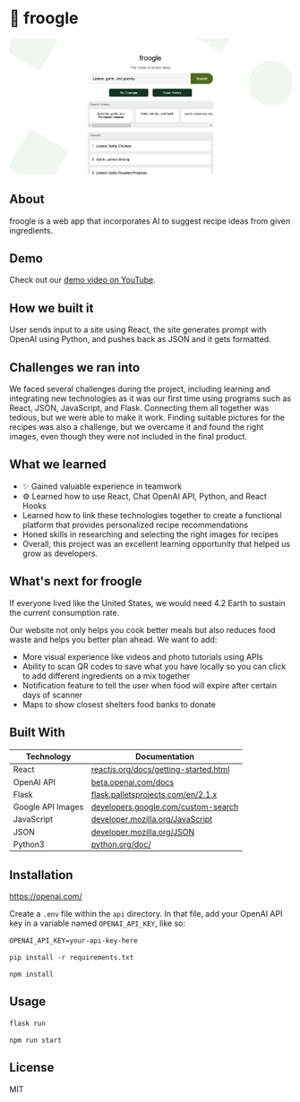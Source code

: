 # 🥑 froogle

<img src="images/screenshot.png">

## About

froogle is a web app that incorporates AI to suggest recipe ideas from given ingredients.

## Demo

Check out our [demo video on YouTube](https://www.youtube.com/watch?v=a0XG3CcASoI).

<!-- <img src="https://img.youtube.com/vi/a0XG3CcASoI/0.jpg"> -->

## How we built it

User sends input to a site using React, the site generates prompt with OpenAI using Python, and pushes back as JSON and it gets formatted.

## Challenges we ran into

We faced several challenges during the project, including learning and integrating new technologies as it was our first time using programs such as React, JSON, JavaScript, and Flask. Connecting them all together was tedious, but we were able to make it work. Finding suitable pictures for the recipes was also a challenge, but we overcame it and found the right images, even though they were not included in the final product.

## What we learned

- ✨ Gained valuable experience in teamwork
- ⚙ Learned how to use React, Chat OpenAI API, Python, and React Hooks
- Learned how to link these technologies together to create a functional platform that provides personalized recipe recommendations
- Honed skills in researching and selecting the right images for recipes
- Overall, this project was an excellent learning opportunity that helped us grow as developers.

## What's next for froogle

If everyone lived like the United States, we would need 4.2 Earth to sustain the current consumption rate.

Our website not only helps you cook better meals but also reduces food waste and helps you better plan ahead. We want to add:

- More visual experience like videos and photo tutorials using APIs
- Ability to scan QR codes to save what you have locally so you can click to add different ingredients on a mix together
- Notification feature to tell the user when food will expire after certain days of scanner
- Maps to show closest shelters food banks to donate

## Built With

| Technology | Documentation |
| --- | --- |
| React | [reactjs.org/docs/getting-started.html][React-docs] |
| OpenAI API | [beta.openai.com/docs][OpenAI-docs] |
| Flask | [flask.palletsprojects.com/en/2.1.x][Flask-docs] |
| Google API Images | [developers.google.com/custom-search][GoogleImages-docs] |
| JavaScript | [developer.mozilla.org/JavaScript][JavaScript-docs] |
| JSON | [developer.mozilla.org/JSON][JSON-docs] |
| Python3 | [python.org/doc/][Python-docs] |


[React-docs]: https://reactjs.org/docs/getting-started.html
[OpenAI-docs]: https://beta.openai.com/docs/
[Flask-docs]: https://flask.palletsprojects.com/en/2.1.x/
[GoogleImages-docs]: https://developers.google.com/custom-search/v1/overview
[JavaScript-docs]: https://developer.mozilla.org/en-US/docs/Web/JavaScript
[JSON-docs]: https://developer.mozilla.org/en-US/docs/Learn/JavaScript/Objects/JSON
[Python-docs]: https://www.python.org/doc/


## Installation

https://openai.com/

Create a `.env` file within the `api` directory. In that file, add your OpenAI API key in a variable named `OPENAI_API_KEY`, like so:

```
OPENAI_API_KEY=your-api-key-here
```

```
pip install -r requirements.txt
```

```
npm install
```

## Usage

```
flask run
```

```
npm run start
```

## License

MIT
